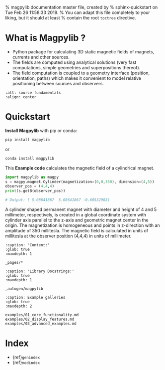% magpylib documentation master file, created by
% sphinx-quickstart on Tue Feb 26 11:58:33 2019.
% You can adapt this file completely to your liking, but it should at least
% contain the root `toctree` directive.

# What is Magpylib ?

- Python package for calculating 3D static magnetic fields of magnets, currents and other sources.
- The fields are computed using analytical solutions (very fast computations, simple geometries and superpositions thereof).
- The field computation is coupled to a geometry interface (position, orientation, paths) which makes it convenient to model relative positioning between sources and observers.

```{image} _static/images/index/source_fundamentals.png
:alt: source fundamentals
:align: center
```
# Quickstart

**Install Magpylib** with pip or conda:

```bash
pip install magpylib
```
or

```bash
conda install magpylib
```

This **Example code** calculates the magnetic field of a cylindrical magnet.

```python
import magpylib as magpy
s = magpy.magnet.Cylinder(magnetization=(0,0,350), dimension=(4,5))
observer_pos = (4,4,4)
print(s.getB(observer_pos))

# Output: [ 5.08641867  5.08641867 -0.60532983]
```

A cylinder shaped permanent magnet with diameter and height of 4 and 5 millimeter, respectively, is created in a global coordinate system with cylinder axis parallel to the z-axis and geometric magnet center in the origin. The magnetization is homogeneous and points in z-direction with an amplitude of 350 millitesla. The magnetic field is calculated in units of millitesla at the observer position (4,4,4) in units of millimeter.

```{toctree}
:caption: 'Content:'
:glob: true
:maxdepth: 1

_pages/*
```

```{toctree}
:caption: 'Library Docstrings:'
:glob: true
:maxdepth: 1

_autogen/magpylib
```

```{toctree}
:caption: Example galleries
:glob: true
:maxdepth: 2

examples/01_core_functionality.md
examples/02_display_features.md
examples/03_advanced_examples.md

```

# Index

- {ref}`genindex`
- {ref}`modindex`
